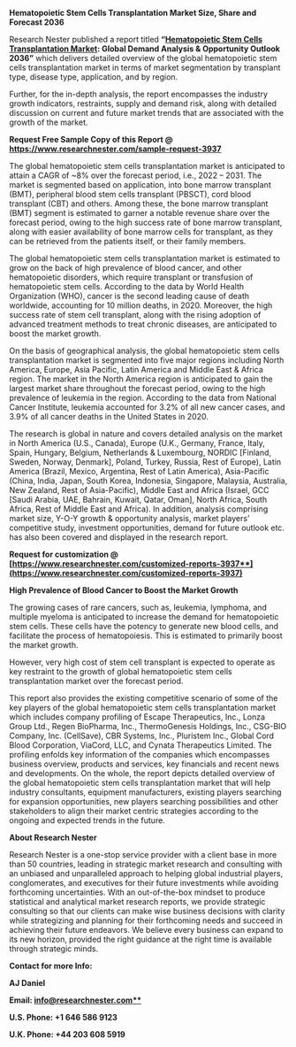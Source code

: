 ﻿**Hematopoietic Stem Cells Transplantation Market Size, Share and Forecast 2036**

Research Nester published a report titled **“[Hematopoietic Stem Cells Transplantation Market](https://www.researchnester.com/reports/hematopoietic-stem-cells-transplantation-market/3937): Global Demand Analysis & Opportunity Outlook 2036”** which delivers detailed overview of the global hematopoietic stem cells transplantation market in terms of market segmentation by transplant type, disease type, application, and by region.

Further, for the in-depth analysis, the report encompasses the industry growth indicators, restraints, supply and demand risk, along with detailed discussion on current and future market trends that are associated with the growth of the market.

**Request Free Sample Copy of this Report @ <https://www.researchnester.com/sample-request-3937>** 

The global hematopoietic stem cells transplantation market is anticipated to attain a CAGR of ~8% over the forecast period, i.e., 2022 – 2031. The market is segmented based on application, into bone marrow transplant (BMT), peripheral blood stem cells transplant (PBSCT), cord blood transplant (CBT) and others. Among these, the bone marrow transplant (BMT) segment is estimated to garner a notable revenue share over the forecast period, owing to the high success rate of bone marrow transplant, along with easier availability of bone marrow cells for transplant, as they can be retrieved from the patients itself, or their family members. 

The global hematopoietic stem cells transplantation market is estimated to grow on the back of high prevalence of blood cancer, and other hematopoietic disorders, which require transplant or transfusion of hematopoietic stem cells. According to the data by World Health Organization (WHO), cancer is the second leading cause of death worldwide, accounting for 10 million deaths, in 2020. Moreover, the high success rate of stem cell transplant, along with the rising adoption of advanced treatment methods to treat chronic diseases, are anticipated to boost the market growth.

On the basis of geographical analysis, the global hematopoietic stem cells transplantation market is segmented into five major regions including North America, Europe, Asia Pacific, Latin America and Middle East & Africa region. The market in the North America region is anticipated to gain the largest market share throughout the forecast period, owing to the high prevalence of leukemia in the region. According to the data from National Cancer Institute, leukemia accounted for 3.2% of all new cancer cases, and 3.9% of all cancer deaths in the United States in 2020.

The research is global in nature and covers detailed analysis on the market in North America (U.S., Canada), Europe (U.K., Germany, France, Italy, Spain, Hungary, Belgium, Netherlands & Luxembourg, NORDIC [Finland, Sweden, Norway, Denmark], Poland, Turkey, Russia, Rest of Europe), Latin America (Brazil, Mexico, Argentina, Rest of Latin America), Asia-Pacific (China, India, Japan, South Korea, Indonesia, Singapore, Malaysia, Australia, New Zealand, Rest of Asia-Pacific), Middle East and Africa (Israel, GCC [Saudi Arabia, UAE, Bahrain, Kuwait, Qatar, Oman], North Africa, South Africa, Rest of Middle East and Africa). In addition, analysis comprising market size, Y-O-Y growth & opportunity analysis, market players’ competitive study, investment opportunities, demand for future outlook etc. has also been covered and displayed in the research report.

<a name="_hlk153966154"></a>**Request for customization @ [https://www.researchnester.com/customized-reports-3937**](https://www.researchnester.com/customized-reports-3937)**

**High Prevalence of Blood Cancer to Boost the Market Growth**

The growing cases of rare cancers, such as, leukemia, lymphoma, and multiple myeloma is anticipated to increase the demand for hematopoietic stem cells. These cells have the potency to generate new blood cells, and facilitate the process of hematopoiesis. This is estimated to primarily boost the market growth.

However, very high cost of stem cell transplant is expected to operate as key restraint to the growth of global hematopoietic stem cells transplantation market over the forecast period.

This report also provides the existing competitive scenario of some of the key players of the global hematopoietic stem cells transplantation market which includes company profiling of Escape Therapeutics, Inc., Lonza Group Ltd., Regen BioPharma, Inc., ThermoGenesis Holdings, Inc., CSG-BIO Company, Inc. (CellSave), CBR Systems, Inc., Pluristem Inc., Global Cord Blood Corporation, ViaCord, LLC, and Cynata Therapeutics Limited. The profiling enfolds key information of the companies which encompasses business overview, products and services, key financials and recent news and developments. On the whole, the report depicts detailed overview of the global hematopoietic stem cells transplantation market that will help industry consultants, equipment manufacturers, existing players searching for expansion opportunities, new players searching possibilities and other stakeholders to align their market centric strategies according to the ongoing and expected trends in the future.      

<a name="_hlk168910495"></a>**About Research Nester**

Research Nester is a one-stop service provider with a client base in more than 50 countries, leading in strategic market research and consulting with an unbiased and unparalleled approach to helping global industrial players, conglomerates, and executives for their future investments while avoiding forthcoming uncertainties. With an out-of-the-box mindset to produce statistical and analytical market research reports, we provide strategic consulting so that our clients can make wise business decisions with clarity while strategizing and planning for their forthcoming needs and succeed in achieving their future endeavors. We believe every business can expand to its new horizon, provided the right guidance at the right time is available through strategic minds.

**Contact for more Info:**

**AJ Daniel**

**Email: [info@researchnester.com**](mailto:info@researchnester.com)**

**U.S. Phone: +1 646 586 9123** 

**U.K. Phone: +44 203 608 5919**
